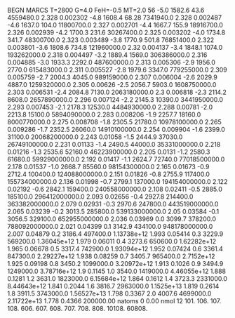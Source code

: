 BEGN
MARCS T=2800 G=4.0 FeH=-0.5 MT=2.0
                  56
-5.0 1582.6 43.6 4559480.0 2.328 0.002302 
-4.8 1608.4 68.28 7341940.0 2.328 0.002487 
-4.6 1637.0 104.0 11800700.0 2.327 0.002701 
-4.4 1667.7 155.9 18916700.0 2.326 0.002939 
-4.2 1700.3 231.6 30267400.0 2.325 0.003202 
-4.0 1734.8 341.7 48300700.0 2.323 0.003489 
-3.8 1770.9 501.8 76851400.0 2.322 0.003801 
-3.6 1808.6 734.8 121960000.0 2.32 0.004137 
-3.4 1848.1 1074.0 193262000.0 2.318 0.004497 
-3.2 1889.4 1569.0 306386000.0 2.316 0.004885 
-3.0 1933.3 2292.0 487600000.0 2.313 0.005306 
-2.9 1956.0 2770.0 615483000.0 2.311 0.005527 
-2.8 1979.6 3347.0 779255000.0 2.309 0.005759 
-2.7 2004.3 4045.0 989159000.0 2.307 0.006004 
-2.6 2029.9 4887.0 1259320000.0 2.305 0.00626 
-2.5 2056.7 5903.0 1608750000.0 2.303 0.006531 
-2.4 2084.8 7130.0 2063180000.0 2.3 0.006818 
-2.3 2114.2 8608.0 2657890000.0 2.296 0.007124 
-2.2 2145.3 10390.0 3441950000.0 2.293 0.007453 
-2.1 2178.3 12530.0 4484930000.0 2.288 0.00781 
-2.0 2213.8 15100.0 5894090000.0 2.283 0.008206 
-1.9 2257.7 18160.0 8000770000.0 2.275 0.008708 
-1.8 2305.5 21780.0 10978100000.0 2.265 0.009286 
-1.7 2352.5 26060.0 14910100000.0 2.254 0.009904 
-1.6 2399.0 31100.0 20068200000.0 2.243 0.01058 
-1.5 2444.9 37030.0 26749100000.0 2.231 0.01133 
-1.4 2490.5 44000.0 35331000000.0 2.218 0.01216 
-1.3 2535.6 52160.0 46223900000.0 2.205 0.0131 
-1.2 2580.3 61680.0 59929000000.0 2.192 0.01417 
-1.1 2624.7 72740.0 77018500000.0 2.178 0.01537 
-1.0 2668.7 85560.0 98154300000.0 2.165 0.01673 
-0.9 2712.4 100400.0 124088000000.0 2.151 0.01826 
-0.8 2755.9 117400.0 155734000000.0 2.136 0.01998 
-0.7 2799.1 137000.0 194154000000.0 2.122 0.02192 
-0.6 2842.1 159400.0 240558000000.0 2.108 0.02411 
-0.5 2885.0 185100.0 296412000000.0 2.093 0.02656 
-0.4 2927.8 214400.0 363382000000.0 2.079 0.02931 
-0.3 2970.6 247800.0 443519000000.0 2.065 0.03239 
-0.2 3013.5 285800.0 539133000000.0 2.05 0.03584 
-0.1 3056.5 329100.0 652955000000.0 2.036 0.03969 
0.0 3099.7 378200.0 788092000000.0 2.021 0.04399 
0.1 3142.9 434100.0 948178000000.0 2.007 0.04879 
0.2 3186.4 497400.0 1.13738e+12 1.993 0.05414 
0.3 3229.9 569200.0 1.36045e+12 1.979 0.06011 
0.4 3273.6 650600.0 1.62282e+12 1.965 0.06678 
0.5 3317.4 742900.0 1.93094e+12 1.952 0.07424 
0.6 3361.4 847300.0 2.29227e+12 1.938 0.08259 
0.7 3405.7 965400.0 2.7152e+12 1.925 0.09198 
0.8 3450.2 1099000.0 3.20972e+12 1.913 0.1026 
0.9 3494.9 1249000.0 3.78716e+12 1.9 0.1145 
1.0 3540.0 1419000.0 4.46055e+12 1.888 0.1281 
1.2 3631.0 1823000.0 6.15684e+12 1.864 0.1612 
1.4 3723.3 2331000.0 8.44643e+12 1.841 0.2044 
1.6 3816.7 2963000.0 1.1525e+13 1.819 0.2614 
1.8 3911.5 3743000.0 1.56527e+13 1.798 0.3367 
2.0 4007.6 4699000.0 2.11722e+13 1.778 0.4366 
200000.00
natoms              0      0.00
nmol          12
          101.         106.       107.      108.         606.        607.        608.
          707.         708.       808.    10108.       60808.
